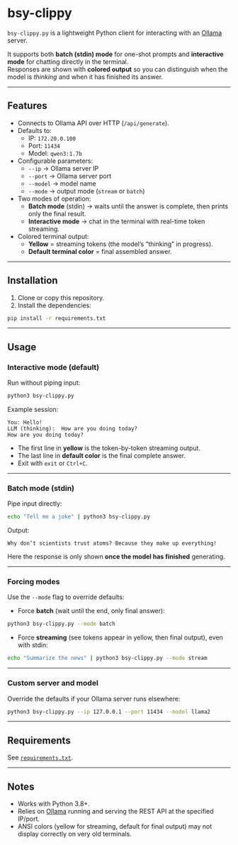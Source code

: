 # bsy-clippy

`bsy-clippy.py` is a lightweight Python client for interacting with an [Ollama](https://ollama.ai) server.  

It supports both **batch (stdin) mode** for one-shot prompts and **interactive mode** for chatting directly in the terminal.  
Responses are shown with **colored output** so you can distinguish when the model is *thinking* and when it has finished its answer.

---

## Features

- Connects to Ollama API over HTTP (`/api/generate`).
- Defaults to:
  - IP: `172.20.0.100`
  - Port: `11434`
  - Model: `qwen3:1.7b`
- Configurable parameters:
  - `--ip` → Ollama server IP
  - `--port` → Ollama server port
  - `--model` → model name
  - `--mode` → output mode (`stream` or `batch`)
- Two modes of operation:
  - **Batch mode** (stdin) → waits until the answer is complete, then prints only the final result.
  - **Interactive mode** → chat in the terminal with real-time token streaming.
- Colored terminal output:
  - **Yellow** = streaming tokens (the model’s “thinking” in progress).
  - **Default terminal color** = final assembled answer.

---

## Installation

1. Clone or copy this repository.
2. Install the dependencies:

```bash
pip install -r requirements.txt
```

---

## Usage

### Interactive mode (default)

Run without piping input:

```bash
python3 bsy-clippy.py
```

Example session:

```
You: Hello!
LLM (thinking):  How are you doing today?
How are you doing today?
```

- The first line in **yellow** is the token-by-token streaming output.  
- The last line in **default color** is the final complete answer.  
- Exit with `exit` or `Ctrl+C`.

---

### Batch mode (stdin)

Pipe input directly:

```bash
echo "Tell me a joke" | python3 bsy-clippy.py
```

Output:

```
Why don’t scientists trust atoms? Because they make up everything!
```

Here the response is only shown **once the model has finished** generating.

---

### Forcing modes

Use the `--mode` flag to override defaults:

- Force **batch** (wait until the end, only final answer):

```bash
python3 bsy-clippy.py --mode batch
```

- Force **streaming** (see tokens appear in yellow, then final output), even with stdin:

```bash
echo "Summarize the news" | python3 bsy-clippy.py --mode stream
```

---

### Custom server and model

Override the defaults if your Ollama server runs elsewhere:

```bash
python3 bsy-clippy.py --ip 127.0.0.1 --port 11434 --model llama2
```

---

## Requirements

See [`requirements.txt`](requirements.txt).

---

## Notes

- Works with Python 3.8+.  
- Relies on [Ollama](https://ollama.ai) running and serving the REST API at the specified IP/port.  
- ANSI colors (yellow for streaming, default for final output) may not display correctly on very old terminals.
